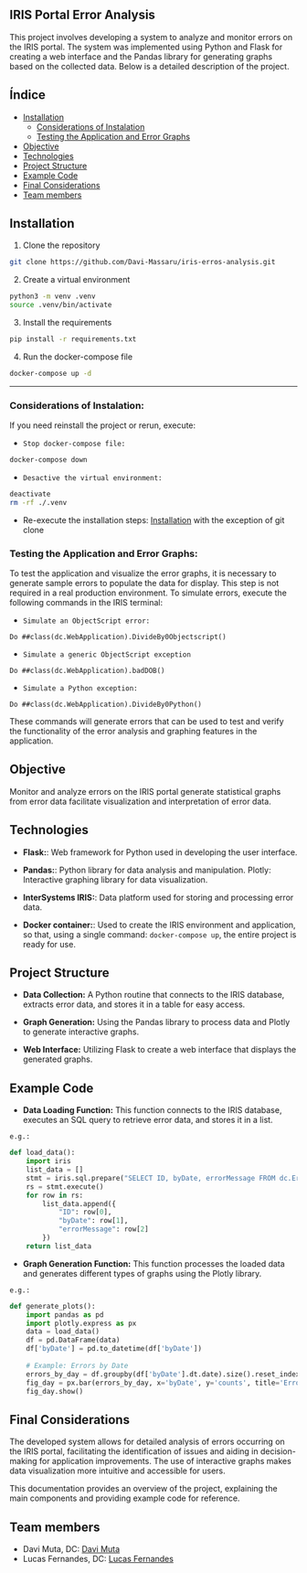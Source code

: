 

## IRIS Portal Error Analysis
This project involves developing a system to analyze and monitor errors on the IRIS portal. The system was implemented using Python and Flask for creating a web interface and the Pandas library for generating graphs based on the collected data. Below is a detailed description of the project.

## Índice

- [Installation](#Installation)
    - [Considerations of Instalation](#Considerations-of-Instalation)
    - [Testing the Application and Error Graphs](#Testing-the-Application-and-Error-Graphs)
- [Objective](#Objective)
- [Technologies](#Technologies)
- [Project Structure](#Project-Structure)
- [Example Code](#Example-code)
- [Final Considerations](#final-considerations)
- [Team members](#Team-members)

## Installation

1. Clone the repository
```bash
git clone https://github.com/Davi-Massaru/iris-erros-analysis.git
```

2. Create a virtual environment
```bash
python3 -m venv .venv
source .venv/bin/activate
```

3. Install the requirements
```bash
pip install -r requirements.txt
```

4. Run the docker-compose file
```bash
docker-compose up -d
```
---

### Considerations of Instalation:

If you need reinstall the project or rerun, execute:

- `Stop docker-compose file:`
```bash
docker-compose down
```

- `Desactive the virtual environment:`
```bash
deactivate
rm -rf ./.venv
```
- Re-execute the installation steps: [Installation](#Installation) with the exception of git clone 

### Testing the Application and Error Graphs:

To test the application and visualize the error graphs, it is necessary to generate sample errors to populate the data for display. This step is not required in a real production environment. To simulate errors, execute the following commands in the IRIS terminal:

- `Simulate an ObjectScript error:`

```objectscript
Do ##class(dc.WebApplication).DivideBy0Objectscript()
```

- `Simulate a generic ObjectScript exception`
```objectscript
Do ##class(dc.WebApplication).badDOB()
```

- `Simulate a Python exception:`

```objectscript
Do ##class(dc.WebApplication).DivideBy0Python()
```

These commands will generate errors that can be used to test and verify the functionality of the error analysis and graphing features in the application.


## Objective

Monitor and analyze errors on the IRIS portal generate statistical graphs from error data facilitate visualization and interpretation of error data.

## Technologies

- **Flask:**: Web framework for Python used in developing the user interface.

- **Pandas:**: Python library for data analysis and manipulation.
Plotly: Interactive graphing library for data visualization.

- **InterSystems IRIS:**: Data platform used for storing and processing error data.

- **Docker container:**: Used to create the IRIS environment and application, so that, using a single command: `docker-compose up`, the entire project is ready for use.

## Project Structure

- **Data Collection:** A Python routine that connects to the IRIS database, extracts error data, and stores it in a table for easy access.

- **Graph Generation:** Using the Pandas library to process data and Plotly to generate interactive graphs.

- **Web Interface:** Utilizing Flask to create a web interface that displays the generated graphs.


## Example Code

- **Data Loading Function:** This function connects to the IRIS database, executes an SQL query to retrieve error data, and stores it in a list.

`e.g.:` 
```python
def load_data():
    import iris
    list_data = []
    stmt = iris.sql.prepare("SELECT ID, byDate, errorMessage FROM dc.ErrorAnalysis")
    rs = stmt.execute()
    for row in rs:
        list_data.append({
            "ID": row[0],
            "byDate": row[1],
            "errorMessage": row[2]
        })
    return list_data
```

- **Graph Generation Function:**
This function processes the loaded data and generates different types of graphs using the Plotly library.

`e.g.:`
```python
def generate_plots():
    import pandas as pd
    import plotly.express as px
    data = load_data()
    df = pd.DataFrame(data)
    df['byDate'] = pd.to_datetime(df['byDate'])
    
    # Example: Errors by Date
    errors_by_day = df.groupby(df['byDate'].dt.date).size().reset_index(name='counts')
    fig_day = px.bar(errors_by_day, x='byDate', y='counts', title='Errors by Date')
    fig_day.show()
```

## Final Considerations

The developed system allows for detailed analysis of errors occurring on the IRIS portal, facilitating the identification of issues and aiding in decision-making for application improvements. The use of interactive graphs makes data visualization more intuitive and accessible for users.

This documentation provides an overview of the project, explaining the main components and providing example code for reference.

## Team members

- Davi Muta, DC: [Davi Muta](https://community.intersystems.com/user/davi-massaru-teixeira-muta)
- Lucas Fernandes, DC: [Lucas Fernandes](https://community.intersystems.com/user/lucas-fernandes-2)
